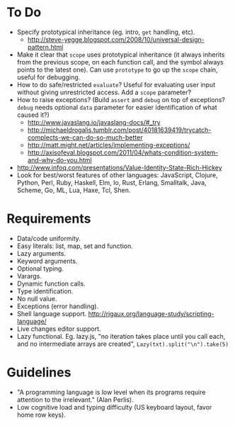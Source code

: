 # To Do #

- Specify prototypical inheritance (eg. intro, `get` handling, etc).
  - http://steve-yegge.blogspot.com/2008/10/universal-design-pattern.html
- Make it clear that `scope` uses prototypical inheritance (it always inherits from the previous scope, on each function call, and the symbol always points to the latest one). Can use `prototype` to go up the `scope` chain, useful for debugging.
- How to do safe/restricted `evaluate`? Useful for evaluating user input without giving unrestricted access. Add a `scope` parameter?
- How to raise exceptions? (Build `assert` and `debug` on top of exceptions? `debug` needs optional `data` parameter for easier identification of what caused it?)
  - http://www.javaslang.io/javaslang-docs/#_try
  - http://michaeldrogalis.tumblr.com/post/40181639419/trycatch-complects-we-can-do-so-much-better
  - http://matt.might.net/articles/implementing-exceptions/
  - http://axisofeval.blogspot.com/2011/04/whats-condition-system-and-why-do-you.html
- http://www.infoq.com/presentations/Value-Identity-State-Rich-Hickey
- Look for best/worst features of other languages: JavaScript, Clojure, Python, Perl, Ruby, Haskell, Elm, Io, Rust, Erlang, Smalltalk, Java, Scheme, Go, ML, Lua, Haxe, Tcl, Shen.

# Requirements #

- Data/code uniformity.
- Easy literals: list, map, set and function.
- Lazy arguments.
- Keyword arguments.
- Optional typing.
- Varargs.
- Dynamic function calls.
- Type identification.
- No null value.
- Exceptions (error handling).
- Shell language support. http://rigaux.org/language-study/scripting-language/
- Live changes editor support. 
- Lazy functional. Eg. lazy.js, "no iteration takes place until you call each, and no intermediate arrays are created", `Lazy(txt).split("\n").take(5)`

# Guidelines #

- "A programming language is low level when its programs require attention to the irrelevant." (Alan Perlis).
- Low cognitive load and typing difficulty (US keyboard layout, favor home row keys).
